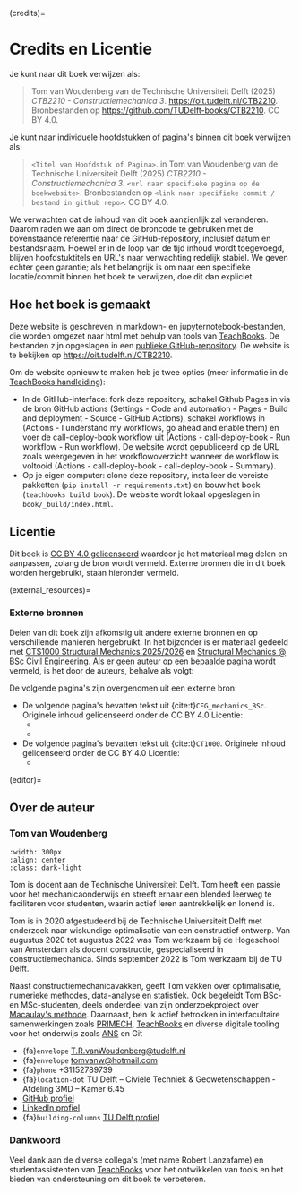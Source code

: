 (credits)=
# Credits en Licentie

Je kunt naar dit boek verwijzen als:

> Tom van Woudenberg van de Technische Universiteit Delft (2025) _CTB2210 - Constructiemechanica 3_. https://oit.tudelft.nl/CTB2210. Bronbestanden op https://github.com/TUDelft-books/CTB2210. CC BY 4.0.

Je kunt naar individuele hoofdstukken of pagina's binnen dit boek verwijzen als:

> `<Titel van Hoofdstuk of Pagina>`. in Tom van Woudenberg van de Technische Universiteit Delft (2025) _CTB2210 - Constructiemechanica 3_. `<url naar specifieke pagina op de boekwebsite>`. Bronbestanden op `<link naar specifieke commit / bestand in github repo>`. CC BY 4.0.

We verwachten dat de inhoud van dit boek aanzienlijk zal veranderen. Daarom raden we aan om direct de broncode te gebruiken met de bovenstaande referentie naar de GitHub-repository, inclusief datum en bestandsnaam. Hoewel er in de loop van de tijd inhoud wordt toegevoegd, blijven hoofdstuktitels en URL's naar verwachting redelijk stabiel. We geven echter geen garantie; als het belangrijk is om naar een specifieke locatie/commit binnen het boek te verwijzen, doe dit dan expliciet.

## Hoe het boek is gemaakt
Deze website is geschreven in markdown- en jupyternotebook-bestanden, die worden omgezet naar html met behulp van tools van [TeachBooks](https://teachbooks.io/). De bestanden zijn opgeslagen in een [publieke GitHub-repository](https://github.com/TUDelft-books/CTB2210). De website is te bekijken op https://oit.tudelft.nl/CTB2210.

Om de website opnieuw te maken heb je twee opties (meer informatie in de [TeachBooks handleiding](https://teachbooks.io/manual/)):
- In de GitHub-interface: fork deze repository, schakel Github Pages in via de bron GitHub actions (Settings - Code and automation - Pages - Build and deployment - Source - GitHub Actions), schakel workflows in (Actions - I understand my workflows, go ahead and enable them) en voer de call-deploy-book workflow uit (Actions - call-deploy-book - Run workflow - Run workflow). De website wordt gepubliceerd op de URL zoals weergegeven in het workflowoverzicht wanneer de workflow is voltooid (Actions - call-deploy-book - call-deploy-book - Summary).
- Op je eigen computer: clone deze repository, installeer de vereiste pakketten (`pip install -r requirements.txt`) en bouw het boek (`teachbooks build book`). De website wordt lokaal opgeslagen in `book/_build/index.html`.

## Licentie
Dit boek is [CC BY 4.0 gelicenseerd](https://creativecommons.org/licenses/by/4.0/) waardoor je het materiaal mag delen en aanpassen, zolang de bron wordt vermeld. Externe bronnen die in dit boek worden hergebruikt, staan hieronder vermeld.

(external_resources)=
### Externe bronnen

Delen van dit boek zijn afkomstig uit andere externe bronnen en op verschillende manieren hergebruikt. In het bijzonder is er materiaal gedeeld met [CTS1000 Structural Mechanics 2025/2026](https://oit.tudelft.nl/CT1000/2025/intro.html) en [Structural Mechanics @ BSc Civil Engineering](http://oit.tudelft.nl/CEG-mechanics-BSc/). Als er geen auteur op een bepaalde pagina wordt vermeld, is het door de auteurs, behalve als volgt:

De volgende pagina's zijn overgenomen uit een externe bron:
- De volgende pagina's bevatten tekst uit {cite:t}`CEG_mechanics_BSc`. Originele inhoud gelicenseerd onder de CC BY 4.0 Licentie:
  - [](./_git/github.com_TUDelft-books_CEG-mechanics-BSc/NL/book/statically_inderminate/determinancy.md)
  - [](./_git/github.com_TUDelft-books_CEG-mechanics-BSc/NL/book/tools/matrixframe.md)
- De volgende pagina's bevatten tekst uit {cite:t}`CT1000`. Originele inhoud gelicenseerd onder de CC BY 4.0 Licentie:
  - [](./_git/github.com_TUDelft-books_CT1000/CTB2210/book/week_2/session_1/intro.ipynb)

(editor)=
## Over de auteur

### Tom van Woudenberg

```{figure} figures/Tom.jpg
:width: 300px
:align: center
:class: dark-light
```

Tom is docent aan de Technische Universiteit Delft. Tom heeft een passie voor het mechanicaonderwijs en streeft ernaar een blended leerweg te faciliteren voor studenten, waarin actief leren aantrekkelijk en lonend is.

Tom is in 2020 afgestudeerd bij de Technische Universiteit Delft met onderzoek naar wiskundige optimalisatie van een constructief ontwerp. Van augustus 2020 tot augustus 2022 was Tom werkzaam bij de Hogeschool van Amsterdam als docent constructie, gespecialiseerd in constructiemechanica. Sinds september 2022 is Tom werkzaam bij de TU Delft.

Naast constructiemechanicavakken, geeft Tom vakken over optimalisatie, numerieke methodes, data-analyse en statistiek. Ook begeleidt Tom BSc- en MSc-studenten, deels onderdeel van zijn onderzoekproject over [Macaulay's methode](https://teachbooks.io/Macaulays_method). Daarnaast, ben ik actief betrokken in interfacultaire samenwerkingen zoals [PRIMECH](https://www.tudelft.nl/teachingacademy/communities/primech), [TeachBooks](https://teachbooks.io/) en diverse digitale tooling voor het onderwijs zoals [ANS](https://ans.app/) en Git

- {fa}`envelope` T.R.vanWoudenberg@tudelft.nl
- {fa}`envelope` tomvanw@hotmail.com
- {fa}`phone` +31152789739
- {fa}`location-dot` TU Delft – Civiele Techniek & Geowetenschappen - Afdeling 3MD – Kamer 6.45
- <i class="fa-brands fa-github"></i> [GitHub profiel](https://github.com/Tom-van-Woudenberg)
- <i class="fa-brands fa-linkedin"></i> [LinkedIn profiel](https://www.linkedin.com/in/tom-van-woudenberg/)
- {fa}`building-columns` [TU Delft profiel](https://www.tudelft.nl/en/staff/t.r.vanwoudenberg/)

### Dankwoord
Veel dank aan de diverse collega's (met name Robert Lanzafame) en studentassistenten van [TeachBooks](https://teachbooks.io/) voor het ontwikkelen van tools en het bieden van ondersteuning om dit boek te verbeteren.
